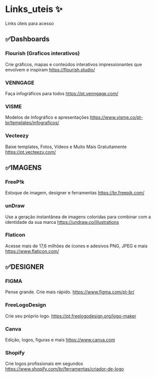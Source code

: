 # Links_uteis ✨
Links úteis para acesso 

## ✅Dashboards  
### Flourish (Graficos interativos)
Crie gráficos, mapas e conteúdos interativos impressionantes que envolvem e inspiram <https://flourish.studio/>

### VENNGAGE  
Faça infográficos para todos <https://pt.venngage.com/>

### VISME 
Modelos de Infográfico e apresentações <https://www.visme.co/pt-br/templates/infograficos/>  

### Vecteezy 
Baixe templates, Fotos, Vídeos e Muito Mais Gratuitamente <https://pt.vecteezy.com/>

## ✅IMAGENS  
### FreeP!k
Estoque de imagem, designer e ferramentas <https://br.freepik.com/>  

### unDraw
Use a geração instantânea de imagens coloridas para combinar com a identidade da sua marca <https://undraw.co/illustrations>  

### Flaticon
Acesse mais de 17,6 milhões de ícones e adesivos PNG, JPEG e mais <https://www.flaticon.com/>  


## ✅DESIGNER  
###  FIGMA
Pense grande. Crie mais rápido. <https://www.figma.com/pt-br/>

###  FreeLogoDesign
Crie seu próprio logo. <https://pt.freelogodesign.org/logo-maker>  

###  Canva
Edição, logos, figuras e mais <https://www.canva.com>  

###  Shopify
Crie logos profissionais em segundos <https://www.shopify.com/br/ferramentas/criador-de-logo>  




